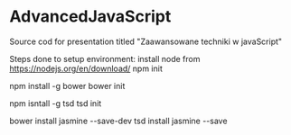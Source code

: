 # AdvancedJavaScript
Source cod for presentation titled "Zaawansowane techniki w javaScript"

Steps done to setup environment:
install node from https://nodejs.org/en/download/
npm init

npm install -g bower
bower init

npm isntall -g tsd
tsd init

bower install jasmine --save-dev
tsd install jasmine --save